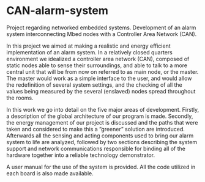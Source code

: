 # CAN-alarm-system
Project regarding networked embedded systems. Development of an alarm system interconnecting Mbed nodes with a Controller Area Network (CAN).

In this project we aimed at making a realistic and energy efficient implementation of an alarm
system. In a relatively closed quarters environment we idealized a controller area network
(CAN), composed of static nodes able to sense their surroundings, and able to talk to a more
central unit that will be from now on referred to as main node, or the master. The master
would work as a simple interface to the user, and would allow the redefinition of
several system settings, and the checking of all the values being measured by the several
(enslaved) nodes spread throughout the rooms.


In this work we go into detail on the five major areas of development. Firstly,
a description of the global architecture of our program is made. Secondly, the energy
management of our project is discussed and the paths that were taken and considered to make this a
”greener” solution are introduced. Afterwards all the sensing and acting components used to
bring our alarm system to life are analyzed, followed by two sections describing the system support and
network communications responsible for binding all of the hardware together into a reliable
technology demonstrator.


A user manual for the use of the system is provided.
All the code utilized in each board is also made available.